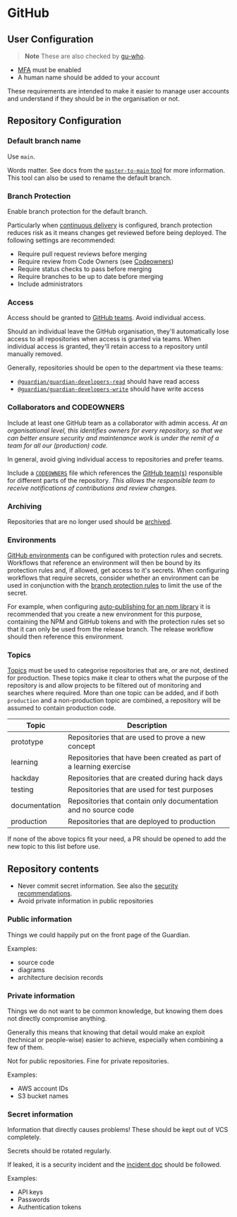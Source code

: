 # GitHub

## User Configuration
> **Note**
> These are also checked by [gu-who](https://github.com/guardian/gu-who#enforced-requirements).

- [MFA](https://help.github.com/articles/about-two-factor-authentication) must be enabled
- A human name should be added to your account

These requirements are intended to make it easier to manage user accounts and understand if they should be in the organisation or not.

## Repository Configuration
### Default branch name
Use `main`.

Words matter. See docs from the [`master-to-main` tool][master-to-main] for more information. This tool can also be used to rename the default branch.

### Branch Protection
Enable branch protection for the default branch.

Particularly when [continuous delivery] is configured, branch protection reduces risk as it means changes get reviewed before being deployed.  The following settings are recommended:
- Require pull request reviews before merging
- Require review from Code Owners (see [Codeowners](#codeowners))
- Require status checks to pass before merging
- Require branches to be up to date before merging
- Include administrators

### Access
Access should be granted to [GitHub teams][gh-teams]. Avoid individual access.

Should an individual leave the GitHub organisation, they'll automatically lose access to all repositories when access is granted via teams.
When individual access is granted, they'll retain access to a repository until manually removed.

Generally, repositories should be open to the department via these teams:
- [`@guardian/guardian-developers-read`][gh-read] should have read access
- [`@guardian/guardian-developers-write`][gh-write] should have write access

### Collaborators and CODEOWNERS
Include at least one GitHub team as a collaborator with admin access. *At an organisational level, this identifies owners for every repository, so that we can better ensure security and maintenance work is under the remit of a team for all our (production) code.*

In general, avoid giving individual access to repositories and prefer teams.

Include a [`CODEOWNERS`][gh-codeowners] file which references the [GitHub team(s)][gh-teams] responsible for different parts of the repository. *This allows the responsible team to receive notifications of contributions and review changes.*




### Archiving
Repositories that are no longer used should be [archived][gh-archived].

### Environments
[GitHub environments][gh-environments] can be configured with protection rules and secrets. Workflows that reference an environment will then be bound by its protection rules and, if allowed, get access to it's secrets. When configuring workflows that require secrets, consider whether an environment can be used in conjunction with the [branch protection rules](#branch-protection) to limit the use of the secret.

For example, when configuring [auto-publishing for an npm library][npm-publishing] it is recommended that you create a new environment for this purpose, containing the NPM and GitHub tokens and with the protection rules set so that it can only be used from the release branch. The release workflow should then reference this environment.

### Topics
[Topics][gh-topics] must be used to categorise repositories that are, or are not, destined for production. These topics make it clear to others what the purpose of the repository is and allow projects to be filtered out of monitoring and searches where required. More than one topic can be added, and if both `production` and a non-production topic are combined, a repository will be assumed to contain production code.

| Topic         | Description                                                        |
| ------------- | ------------------------------------------------------------------ |
| prototype     | Repositories that are used to prove a new concept                  |
| learning      | Repositories that have been created as part of a learning exercise |
| hackday       | Repositories that are created during hack days                     |
| testing       | Repositories that are used for test purposes                       |
| documentation | Repositories that contain only documentation and no source code    |
| production    | Repositories that are deployed to production                       |

If none of the above topics fit your need, a PR should be opened to add the new topic to this list before use. 

## Repository contents
- Never commit secret information. See also the [security recommendations].
- Avoid private information in public repositories

### Public information
Things we could happily put on the front page of the Guardian.

Examples:
  - source code
  - diagrams
  - architecture decision records

### Private information
Things we do not want to be common knowledge, but knowing them does not directly compromise anything.

Generally this means that knowing that detail would make an exploit (technical or people-wise) easier to achieve, especially when combining a few of them.

Not for public repositories. Fine for private repositories.

Examples:
  - AWS account IDs
  - S3 bucket names

### Secret information
Information that directly causes problems! These should be kept out of VCS completely.

Secrets should be rotated regularly.

If leaked, it is a security incident and the [incident doc] should be followed.

Examples:
  - API keys
  - Passwords
  - Authentication tokens


<!-- only links below here -->

[master-to-main]: https://github.com/guardian/master-to-main/blob/main/migrating.md
[gh-archived]: https://docs.github.com/en/github/creating-cloning-and-archiving-repositories/archiving-a-github-repository/archiving-repositories
[gh-codeowners]: https://docs.github.com/en/repositories/managing-your-repositorys-settings-and-features/customizing-your-repository/about-code-owners
[gh-environments]: https://docs.github.com/en/actions/reference/environments
[gh-topics]: https://docs.github.com/en/github/administering-a-repository/managing-repository-settings/classifying-your-repository-with-topics
[npm-publishing]: ./npm-packages.md#continuous-delivery
[incident doc]: https://docs.google.com/document/d/1HQxblYg0nh48UJlmh_qlWHfXB5EYJRStcKvoWAqyM_Y/edit#
[gh-teams]: https://github.com/orgs/guardian/teams
[gh-read]: https://github.com/orgs/guardian/teams/guardian-developers-read
[gh-write]: https://github.com/orgs/guardian/teams/guardian-developers-write
[continuous delivery]: ./continuous-deployment.md
[security recommendations]: ./security.md
